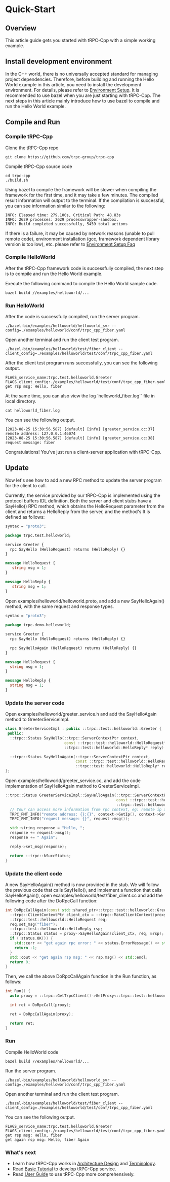 # Quick-Start

## Overview

This article guide gets you started with tRPC-Cpp with a simple working example.

## Install development environment

In the C++ world, there is no universally accepted standard for managing project dependencies. Therefore, before building and running the Hello World example in this article, you need to install the development environment. For details, please refer to [Environment Setup](setup_env.md). It is recommended to use bazel when you are just starting with tRPC-Cpp. The next steps in this article mainly introduce how to use bazel to compile and run the Hello World example.

## Compile and Run

### Compile tRPC-Cpp

Clone the tRPC-Cpp repo

```shell
git clone https://github.com/trpc-group/trpc-cpp
```

Compile tRPC-Cpp source code

```shell
cd trpc-cpp
./build.sh
```

Using bazel to compile the framework will be slower when compiling the framework for the first time, and it may take a few minutes. The compiled result information will output to the terminal. If the compilation is successful, you can see information similar to the following:

```shell
INFO: Elapsed time: 279.100s, Critical Path: 48.83s
INFO: 2629 processes: 2629 processwrapper-sandbox.
INFO: Build completed successfully, 5459 total actions
```

If there is a failure, it may be caused by network reasons (unable to pull remote code), environment installation (gcc, framework dependent library version is too low), etc. please refer to [Environment Setup Faq](setup_env.md)

### Compile HelloWorld

After the tRPC-Cpp framework code is successfully compiled, the next step is to compile and run the Hello World example.

Execute the following command to compile the Hello World sample code.

```shell
bazel build //examples/helloworld/...
```

### Run HelloWorld

After the code is successfully compiled, run the server program.

```shell
./bazel-bin/examples/helloworld/helloworld_svr --config=./examples/helloworld/conf/trpc_cpp_fiber.yaml
```

Open another terminal and run the client test program.

```shell
./bazel-bin/examples/helloworld/test/fiber_client --client_config=./examples/helloworld/test/conf/trpc_cpp_fiber.yaml
```

After the client test program runs successfully, you can see the following output.

```shell
FLAGS_service_name:trpc.test.helloworld.Greeter
FLAGS_client_config:./examples/helloworld/test/conf/trpc_cpp_fiber.yaml
get rsp msg: Hello, fiber
```

At the same time, you can also view the log `helloworld_fiber.log`` file in local directory.

```shell
cat helloworld_fiber.log 
```

You can see the following output.

```shell
[2023-08-25 15:30:56.587] [default] [info] [greeter_service.cc:37] remote address: 127.0.0.1:46074
[2023-08-25 15:30:56.587] [default] [info] [greeter_service.cc:38] request message: fiber
```

Congratulations! You’ve just run a client-server application with tRPC-Cpp.

## Update

Now let's see how to add a new RPC method to update the server program for the client to call.

Currently, the service provided by our tRPC-Cpp is implemented using the protocol buffers IDL definition. Both the server and client stubs have a SayHello() RPC method, which obtains the HelloRequest parameter from the client and returns a HelloReply from the server, and the method's It is defined as follows:

```protobuf
syntax = "proto3";

package trpc.test.helloworld;

service Greeter {
  rpc SayHello (HelloRequest) returns (HelloReply) {}
}

message HelloRequest {
   string msg = 1;
}

message HelloReply {
   string msg = 1;
}
```

Open examples/helloworld/helloworld.proto, and add a new SayHelloAgain() method, with the same request and response types.

```protobuf
syntax = "proto3";
 
package trpc.demo.helloworld;

service Greeter {
  rpc SayHello (HelloRequest) returns (HelloReply) {}

  rpc SayHelloAgain (HelloRequest) returns (HelloReply) {}
}

message HelloRequest {
  string msg = 1;
}

message HelloReply {
  string msg = 1;
}
```

### Update the server code

Open examples/helloworld/greeter_service.h and add the SayHelloAgain method to GreeterServiceImpl.

```cpp
class GreeterServiceImpl : public ::trpc::test::helloworld::Greeter {
 public:
  ::trpc::Status SayHello(::trpc::ServerContextPtr context,
                          const ::trpc::test::helloworld::HelloRequest* request,
                          ::trpc::test::helloworld::HelloReply* reply) override;

  ::trpc::Status SayHelloAgain(::trpc::ServerContextPtr context,
                               const ::trpc::test::helloworld::HelloRequest* request,
                               ::trpc::test::helloworld::HelloReply* reply) override;
};
```

Open examples/helloworld/greeter_service.cc, and add the code implementation of SayHelloAgain method to GreeterServiceImpl.

```cpp
::trpc::Status GreeterServiceImpl::SayHelloAgain(::trpc::ServerContextPtr context,
                                                 const ::trpc::test::helloworld::HelloRequest* request,
                                                 ::trpc::test::helloworld::HelloReply* reply) {
  // Your can access more information from rpc context, eg: remote ip and port
  TRPC_FMT_INFO("remote address: {}:{}", context->GetIp(), context->GetPort());
  TRPC_FMT_INFO("request message: {}", request->msg());

  std::string response = "Hello, ";
  response += request->msg();
  response += " Again";

  reply->set_msg(response);

  return ::trpc::kSuccStatus;
}
```

### Update the client code

A new SayHelloAgain() method is now provided in the stub. We will follow the previous code that calls SayHello(), and implement a function that calls SayHelloAgain(), open examples/helloworld/test/fiber_client.cc and add the following code after the DoRpcCall function:

```cpp
int DoRpcCallAgain(const std::shared_ptr<::trpc::test::helloworld::GreeterServiceProxy>& proxy) {
  ::trpc::ClientContextPtr client_ctx = ::trpc::MakeClientContext(proxy);
  ::trpc::test::helloworld::HelloRequest req;
  req.set_msg("fiber");
  ::trpc::test::helloworld::HelloReply rsp;
  ::trpc::Status status = proxy->SayHelloAgain(client_ctx, req, &rsp);
  if (!status.OK()) {
    std::cerr << "get again rpc error: " << status.ErrorMessage() << std::endl;
    return -1;
  }
  std::cout << "get again rsp msg: " << rsp.msg() << std::endl;
  return 0;
}
```

Then, we call the above DoRpcCallAgain function in the Run function, as follows:

```cpp
int Run() {
  auto proxy = ::trpc::GetTrpcClient()->GetProxy<::trpc::test::helloworld::GreeterServiceProxy>(FLAGS_service_name);

  int ret = DoRpcCall(proxy);

  ret = DoRpcCallAgain(proxy);

  return ret;
}
```

### Run

Compile HelloWorld code

```shell
bazel build //examples/helloworld/...
```

Run the server program.

```shell
./bazel-bin/examples/helloworld/helloworld_svr --config=./examples/helloworld/conf/trpc_cpp_fiber.yaml
```

Open another terminal and run the client test program.

```shell
./bazel-bin/examples/helloworld/test/fiber_client --client_config=./examples/helloworld/test/conf/trpc_cpp_fiber.yaml
```

You can see the following output.

```shell
FLAGS_service_name:trpc.test.helloworld.Greeter
FLAGS_client_config:./examples/helloworld/test/conf/trpc_cpp_fiber.yaml
get rsp msg: Hello, fiber
get again rsp msg: Hello, fiber Again
```

### What's next

- Learn how tRPC-Cpp works in [Architecture Design](https://github.com/trpc-group/trpc-cpp/docs/en/architecture_design.md)
  and [Terminology](https://github.com/trpc-group/trpc/blob/main/docs/en/terminology.md).
- Read [Basic Tutorial](basic_tutorial.md) to develop tRPC-Cpp service.
- Read [User Guide](../README.md) to use tRPC-Cpp more comprehensively.
